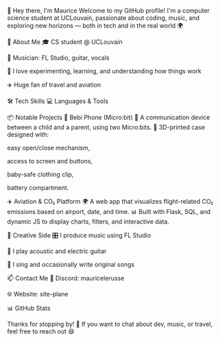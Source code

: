👋 Hey there, I'm Maurice
Welcome to my GitHub profile!
I'm a computer science student at UCLouvain, passionate about coding, music, and exploring new horizons — both in tech and in the real world 🌍

🧠 About Me
🎓 CS student @ UCLouvain

🎸 Musician: FL Studio, guitar, vocals

🧪 I love experimenting, learning, and understanding how things work

✈️ Huge fan of travel and aviation

🛠️ Tech Skills
💻 Languages & Tools








📦 Notable Projects
👶 Bebi Phone (Micro:bit)
📱 A communication device between a child and a parent, using two Micro:bits.
🎯 3D-printed case designed with:

easy open/close mechanism,

access to screen and buttons,

baby-safe clothing clip,

battery compartment.

✈️ Aviation & CO₂ Platform
🌍 A web app that visualizes flight-related CO₂ emissions based on airport, date, and time.
📊 Built with Flask, SQL, and dynamic JS to display charts, filters, and interactive data.

🎵 Creative Side
🎛️ I produce music using FL Studio

🎸 I play acoustic and electric guitar

🎤 I sing and occasionally write original songs

📫 Contact Me
💬 Discord: mauricelerusse

🌐 Website: site-plane

📊 GitHub Stats


Thanks for stopping by! 🚀
If you want to chat about dev, music, or travel, feel free to reach out 😄
